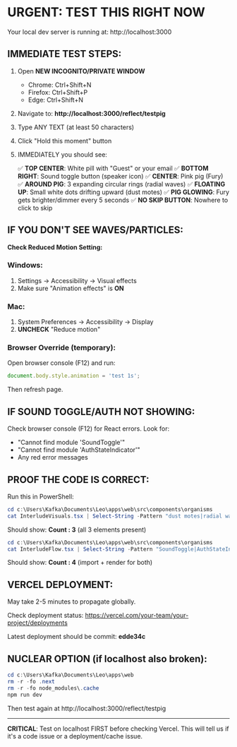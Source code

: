 URGENT: TEST THIS RIGHT NOW
=========================

Your local dev server is running at: http://localhost:3000

## IMMEDIATE TEST STEPS:

1. Open **NEW INCOGNITO/PRIVATE WINDOW**
   - Chrome: Ctrl+Shift+N
   - Firefox: Ctrl+Shift+P
   - Edge: Ctrl+Shift+N

2. Navigate to: **http://localhost:3000/reflect/testpig**

3. Type ANY TEXT (at least 50 characters)

4. Click "Hold this moment" button

5. IMMEDIATELY you should see:

   ✅ **TOP CENTER**: White pill with "Guest" or your email
   ✅ **BOTTOM RIGHT**: Sound toggle button (speaker icon)
   ✅ **CENTER**: Pink pig (Fury)
   ✅ **AROUND PIG**: 3 expanding circular rings (radial waves)
   ✅ **FLOATING UP**: Small white dots drifting upward (dust motes)
   ✅ **PIG GLOWING**: Fury gets brighter/dimmer every 5 seconds
   ✅ **NO SKIP BUTTON**: Nowhere to click to skip

## IF YOU DON'T SEE WAVES/PARTICLES:

**Check Reduced Motion Setting:**

### Windows:
1. Settings → Accessibility → Visual effects
2. Make sure "Animation effects" is **ON**

### Mac:
1. System Preferences → Accessibility → Display  
2. **UNCHECK** "Reduce motion"

### Browser Override (temporary):
Open browser console (F12) and run:
```javascript
document.body.style.animation = 'test 1s';
```

Then refresh page.

## IF SOUND TOGGLE/AUTH NOT SHOWING:

Check browser console (F12) for React errors. Look for:
- "Cannot find module 'SoundToggle'"
- "Cannot find module 'AuthStateIndicator'"
- Any red error messages

## PROOF THE CODE IS CORRECT:

Run this in PowerShell:
```powershell
cd c:\Users\Kafka\Documents\Leo\apps\web\src\components\organisms
cat InterludeVisuals.tsx | Select-String -Pattern "dust motes|radial waves|film grain" | Measure-Object -Line
```

Should show: **Count : 3** (all 3 elements present)

```powershell
cd c:\Users\Kafka\Documents\Leo\apps\web\src\components\organisms  
cat InterludeFlow.tsx | Select-String -Pattern "SoundToggle|AuthStateIndicator" | Measure-Object -Line
```

Should show: **Count : 4** (import + render for both)

## VERCEL DEPLOYMENT:

May take 2-5 minutes to propagate globally.

Check deployment status:
https://vercel.com/your-team/your-project/deployments

Latest deployment should be commit: **edde34c**

## NUCLEAR OPTION (if localhost also broken):

```powershell
cd c:\Users\Kafka\Documents\Leo\apps\web
rm -r -fo .next
rm -r -fo node_modules\.cache
npm run dev
```

Then test again at http://localhost:3000/reflect/testpig

---

**CRITICAL**: Test on localhost FIRST before checking Vercel. This will tell us if it's a code issue or a deployment/cache issue.
